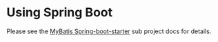 <a name="Using_Spring_Boot"></a>
# Using Spring Boot
      
Please see the [MyBatis Spring-boot-starter](http://www.mybatis.org/spring-boot-starter/mybatis-spring-boot-autoconfigure) sub project docs for details.
